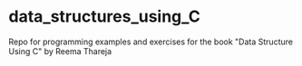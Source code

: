 # data_structures_using_C
Repo for programming examples and exercises for the book "Data Structure Using C" by Reema Thareja
